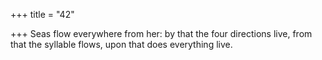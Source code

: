 +++
title = "42"

+++
Seas flow everywhere from her: by that the four directions live, from that the syllable flows, upon that does everything live.  